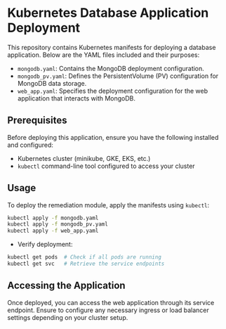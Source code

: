 # Kubernetes Database Application Deployment

This repository contains Kubernetes manifests for deploying a database application. Below are the YAML files included and their purposes:

- `mongodb.yaml`: Contains the MongoDB deployment configuration.
- `mongodb_pv.yaml`: Defines the PersistentVolume (PV) configuration for MongoDB data storage.
- `web_app.yaml`: Specifies the deployment configuration for the web application that interacts with MongoDB.

## Prerequisites

Before deploying this application, ensure you have the following installed and configured:

- Kubernetes cluster (minikube, GKE, EKS, etc.)
- `kubectl` command-line tool configured to access your cluster

## Usage

To deploy the remediation module, apply the manifests using `kubectl`:

```bash
kubectl apply -f mongodb.yaml
kubectl apply -f mongodb_pv.yaml
kubectl apply -f web_app.yaml
```

- Verify deployment:
```bash
kubectl get pods  # Check if all pods are running
kubectl get svc   # Retrieve the service endpoints
```
## Accessing the Application
Once deployed, you can access the web application through its service endpoint. Ensure to configure any necessary ingress or load balancer settings depending on your cluster setup.